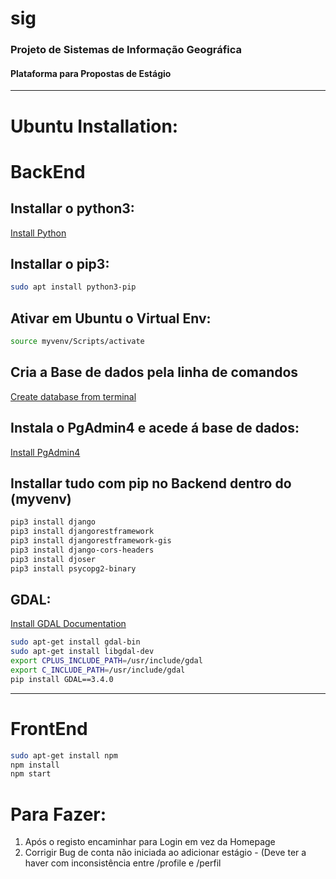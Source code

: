 # sig
### Projeto de Sistemas de Informação Geográfica
#### Plataforma para Propostas de Estágio

---

# Ubuntu Installation:

# BackEnd

## Installar o python3:
[Install Python](https://beebom.com/how-install-python-ubuntu-linux/)

## Installar o pip3:
```bash
sudo apt install python3-pip
```

## Ativar em Ubuntu o Virtual Env:
```bash
source myvenv/Scripts/activate
```

## Cria a Base de dados pela linha de comandos
[Create database from terminal](https://www.cherryservers.com/blog/how-to-install-and-setup-postgresql-server-on-ubuntu-20-04)

## Instala o PgAdmin4 e acede á base de dados:
[Install PgAdmin4](https://www.pgadmin.org/download/pgadmin-4-apt/)

## Installar tudo com pip no Backend dentro do (myvenv)

```bash
pip3 install django
pip3 install djangorestframework
pip3 install djangorestframework-gis
pip3 install django-cors-headers
pip3 install djoser
pip3 install psycopg2-binary
```

## GDAL:

[Install GDAL Documentation](https://mothergeo-py.readthedocs.io/en/latest/development/how-to/gdal-ubuntu-pkg.html)

```bash
sudo apt-get install gdal-bin
sudo apt-get install libgdal-dev
export CPLUS_INCLUDE_PATH=/usr/include/gdal
export C_INCLUDE_PATH=/usr/include/gdal
pip install GDAL==3.4.0
```

---

# FrontEnd

```bash
sudo apt-get install npm
npm install
npm start
```

# Para Fazer:

1. Após o registo encaminhar para Login em vez da Homepage
2. Corrigir Bug de conta não iniciada ao adicionar estágio - (Deve ter a haver com inconsistência entre /profile e /perfil
